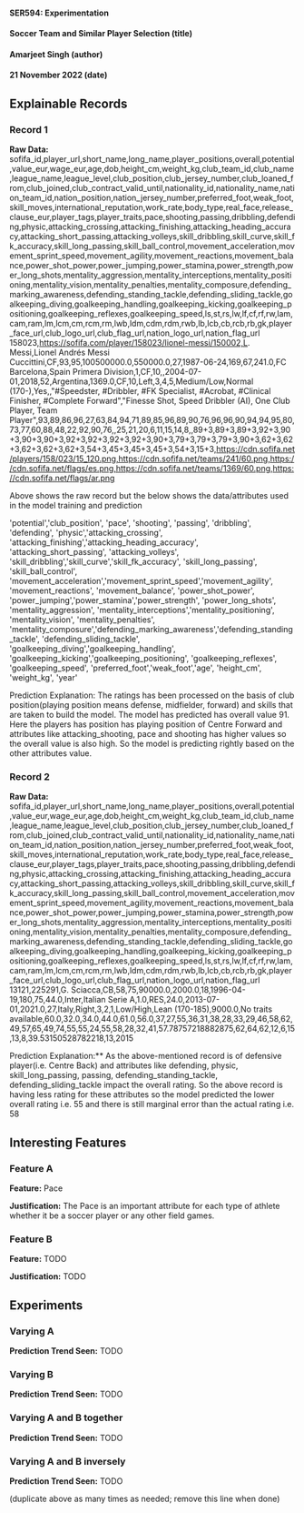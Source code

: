 #### SER594: Experimentation
#### Soccer Team and Similar Player Selection (title)
#### Amarjeet Singh (author)
#### 21 November 2022 (date)


## Explainable Records
### Record 1
**Raw Data:** 
sofifa_id,player_url,short_name,long_name,player_positions,overall,potential,value_eur,wage_eur,age,dob,height_cm,weight_kg,club_team_id,club_name,league_name,league_level,club_position,club_jersey_number,club_loaned_from,club_joined,club_contract_valid_until,nationality_id,nationality_name,nation_team_id,nation_position,nation_jersey_number,preferred_foot,weak_foot,skill_moves,international_reputation,work_rate,body_type,real_face,release_clause_eur,player_tags,player_traits,pace,shooting,passing,dribbling,defending,physic,attacking_crossing,attacking_finishing,attacking_heading_accuracy,attacking_short_passing,attacking_volleys,skill_dribbling,skill_curve,skill_fk_accuracy,skill_long_passing,skill_ball_control,movement_acceleration,movement_sprint_speed,movement_agility,movement_reactions,movement_balance,power_shot_power,power_jumping,power_stamina,power_strength,power_long_shots,mentality_aggression,mentality_interceptions,mentality_positioning,mentality_vision,mentality_penalties,mentality_composure,defending_marking_awareness,defending_standing_tackle,defending_sliding_tackle,goalkeeping_diving,goalkeeping_handling,goalkeeping_kicking,goalkeeping_positioning,goalkeeping_reflexes,goalkeeping_speed,ls,st,rs,lw,lf,cf,rf,rw,lam,cam,ram,lm,lcm,cm,rcm,rm,lwb,ldm,cdm,rdm,rwb,lb,lcb,cb,rcb,rb,gk,player_face_url,club_logo_url,club_flag_url,nation_logo_url,nation_flag_url
158023,https://sofifa.com/player/158023/lionel-messi/150002,L. Messi,Lionel Andrés Messi Cuccittini,CF,93,95,100500000.0,550000.0,27,1987-06-24,169,67,241.0,FC Barcelona,Spain Primera Division,1,CF,10,,2004-07-01,2018,52,Argentina,1369.0,CF,10,Left,3,4,5,Medium/Low,Normal (170-),Yes,,"#Speedster, #Dribbler, #FK Specialist, #Acrobat, #Clinical Finisher, #Complete Forward","Finesse Shot, Speed Dribbler (AI), One Club Player, Team Player",93,89,86,96,27,63,84,94,71,89,85,96,89,90,76,96,96,90,94,94,95,80,73,77,60,88,48,22,92,90,76,,25,21,20,6,11,15,14,8,,89+3,89+3,89+3,92+3,90+3,90+3,90+3,92+3,92+3,92+3,92+3,90+3,79+3,79+3,79+3,90+3,62+3,62+3,62+3,62+3,62+3,54+3,45+3,45+3,45+3,54+3,15+3,https://cdn.sofifa.net/players/158/023/15_120.png,https://cdn.sofifa.net/teams/241/60.png,https://cdn.sofifa.net/flags/es.png,https://cdn.sofifa.net/teams/1369/60.png,https://cdn.sofifa.net/flags/ar.png

Above shows the raw record but the below shows the data/attributes used in the model training and
prediction

'potential','club_position', 'pace', 'shooting', 'passing', 'dribbling', 'defending', 'physic','attacking_crossing', 'attacking_finishing','attacking_heading_accuracy', 'attacking_short_passing', 'attacking_volleys', 'skill_dribbling','skill_curve','skill_fk_accuracy', 'skill_long_passing', 'skill_ball_control', 'movement_acceleration','movement_sprint_speed','movement_agility', 'movement_reactions', 'movement_balance', 'power_shot_power', 'power_jumping','power_stamina','power_strength', 'power_long_shots', 'mentality_aggression', 'mentality_interceptions','mentality_positioning', 'mentality_vision', 'mentality_penalties', 'mentality_composure','defending_marking_awareness','defending_standing_tackle', 'defending_sliding_tackle', 'goalkeeping_diving','goalkeeping_handling', 'goalkeeping_kicking','goalkeeping_positioning', 'goalkeeping_reflexes', 'goalkeeping_speed', 'preferred_foot','weak_foot','age', 'height_cm', 'weight_kg', 'year'

Prediction Explanation: 
The ratings has been processed on the basis of club position(playing position means defense, midfielder, forward) 
and skills that are taken to build the model. The model has predicted has overall value 91. Here the
players has position has playing position of Centre Forward and attributes like attacking_shooting,
pace and shooting has higher values so the overall value is also high. So the model is predicting 
rightly based on the other attributes value.

### Record 2
**Raw Data:** 
sofifa_id,player_url,short_name,long_name,player_positions,overall,potential,value_eur,wage_eur,age,dob,height_cm,weight_kg,club_team_id,club_name,league_name,league_level,club_position,club_jersey_number,club_loaned_from,club_joined,club_contract_valid_until,nationality_id,nationality_name,nation_team_id,nation_position,nation_jersey_number,preferred_foot,weak_foot,skill_moves,international_reputation,work_rate,body_type,real_face,release_clause_eur,player_tags,player_traits,pace,shooting,passing,dribbling,defending,physic,attacking_crossing,attacking_finishing,attacking_heading_accuracy,attacking_short_passing,attacking_volleys,skill_dribbling,skill_curve,skill_fk_accuracy,skill_long_passing,skill_ball_control,movement_acceleration,movement_sprint_speed,movement_agility,movement_reactions,movement_balance,power_shot_power,power_jumping,power_stamina,power_strength,power_long_shots,mentality_aggression,mentality_interceptions,mentality_positioning,mentality_vision,mentality_penalties,mentality_composure,defending_marking_awareness,defending_standing_tackle,defending_sliding_tackle,goalkeeping_diving,goalkeeping_handling,goalkeeping_kicking,goalkeeping_positioning,goalkeeping_reflexes,goalkeeping_speed,ls,st,rs,lw,lf,cf,rf,rw,lam,cam,ram,lm,lcm,cm,rcm,rm,lwb,ldm,cdm,rdm,rwb,lb,lcb,cb,rcb,rb,gk,player_face_url,club_logo_url,club_flag_url,nation_logo_url,nation_flag_url
13121,225291,G. Sciacca,CB,58,75,90000.0,2000.0,18,1996-04-19,180,75,44.0,Inter,Italian Serie A,1.0,RES,24.0,2013-07-01,2021.0,27,Italy,Right,3,2,1,Low/High,Lean (170-185),9000.0,No traits available,60.0,32.0,34.0,44.0,61.0,56.0,37,27,55,36,31,38,28,33,29,46,58,62,49,57,65,49,74,55,55,24,55,58,28,32,41,57.78757218882875,62,64,62,12,6,15,13,8,39.53150528782218,13,2015

Prediction Explanation:** 
As the above-mentioned record is of defensive player(i.e. Centre Back) and attributes like defending, physic,
skill_long_passing, passing, defending_standing_tackle, defending_sliding_tackle impact the overall rating.
So the above record is having less rating for these attributes so the model predicted the lower overall rating 
i.e. 55 and there is still marginal error than the actual rating i.e. 58

## Interesting Features
### Feature A
**Feature:** 
Pace

**Justification:** 
The Pace is an important attribute for each type of athlete whether it be a soccer player or any 
other field games. 

### Feature B
**Feature:** TODO

**Justification:** TODO

## Experiments 
### Varying A
**Prediction Trend Seen:** TODO

### Varying B
**Prediction Trend Seen:** TODO

### Varying A and B together
**Prediction Trend Seen:** TODO


### Varying A and B inversely
**Prediction Trend Seen:** TODO

(duplicate above as many times as needed; remove this line when done)